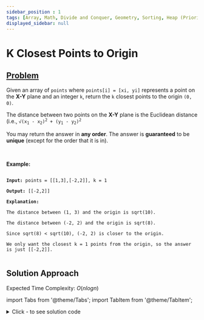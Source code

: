 ```yaml
---
sidebar_position : 1
tags: [Array, Math, Divide and Conquer, Geometry, Sorting, Heap (Priority Queue), Quickselect]
displayed_sidebar: null
---
```


# K Closest Points to Origin

## [Problem](https://leetcode.com/problems/k-closest-points-to-origin/)

<p>Given an array of <code>points</code> where <code>points[i] = [xi, yi]</code> represents a point on the <strong>X-Y</strong> plane and an integer <code>k</code>, return the <code>k</code> closest points to the origin <code>(0, 0)</code>.</p>

<p>The distance between two points on the <strong>X-Y</strong> plane is the Euclidean distance (i.e., <code>&radic;(x<sub>1</sub> - x<sub>2</sub>)<sup>2</sup> + (y<sub>1</sub> - y<sub>2</sub>)<sup>2</sup></code></p>

<p>You may return the answer in <strong>any order</strong>. The answer is <strong>guaranteed</strong> to be <strong>unique</strong> (except for the order that it is in).</p>

<p>&nbsp;</p>
<p><strong>Example:</strong></p>
<img alt="" src="https://assets.leetcode.com/uploads/2021/03/03/closestplane1.jpg" style={ {width: "400px", height: "400px" } }/>
<code>
<strong>Input:</strong> points = [[1,3],[-2,2]], k = 1 <br/>
<strong>Output:</strong> [[-2,2]] <br/>
<strong>Explanation:</strong> <br/>
The distance between (1, 3) and the origin is sqrt(10). <br/>
The distance between (-2, 2) and the origin is sqrt(8).<br/> 
Since sqrt(8) &lt; sqrt(10), (-2, 2) is closer to the origin.<br/> 
We only want the closest k = 1 points from the origin, so the answer is just [[-2,2]]. <br/>
</code>


## Solution Approach

Expected Time Complexity: $O(nlogn)$

import Tabs from '@theme/Tabs';
import TabItem from '@theme/TabItem';

<details><summary>Click - to see solution code</summary>

<Tabs>
<TabItem value="cpp" label="C++">

```cpp
class Solution {
   public:
    vector<vector<int>> kClosest(vector<vector<int>>& points, int k) {
        int n = points.size();
        vector<vector<double>> dis(n, vector<double>(2));
        vector<vector<int>> ans(k, vector<int>(2));

        for (int j = 0; j < n; j++) {
            double a =
                (points[j][0] * points[j][0] + points[j][1] * points[j][1]);
            a = sqrt(a);
            dis[j][0] = a;
            dis[j][1] = j;
        }
        sort(dis.begin(), dis.end());
        for (int i = 0; i < k; i++) {
            ans[i][0] = points[dis[i][1]][0];
            ans[i][1] = points[dis[i][1]][1];
        }

        return ans;
    }
};
```
</TabItem>
</Tabs>

</details>
